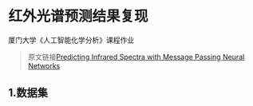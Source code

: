 # 红外光谱预测结果复现


厦门大学《人工智能化学分析》课程作业


> 原文链接[Predicting Infrared Spectra with Message Passing Neural Networks](https://pubs.acs.org/doi/10.1021/acs.jcim.1c00055)

## 1.数据集

